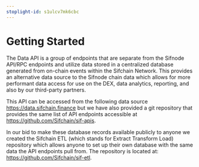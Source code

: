 ```yaml
---
stoplight-id: s1ulcv7mk6cbc
---
```


# Getting Started

The Data API is a group of endpoints that are separate from the Sifnode API/RPC endpoints and utilize data stored in a centralized database generated from on-chain events within the Sifchain Network. This provides an alternative data source to the Sifnode chain data which allows for more performant data access for use on the DEX, data analytics, reporting, and also by our third-party partners.

This API can be accessed from the following data source https://data.sifchain.finance but we have also provided a git repository that provides the same list of API endpoints accessible at https://github.com/Sifchain/sif-apis.

In our bid to make these database records available publicly to anyone we created the Sifchain ETL (which stands for Extract Transform Load) repository which allows anyone to set up their own database with the same data the API endpoints pull from. The repository is located at: https://github.com/Sifchain/sif-etl.